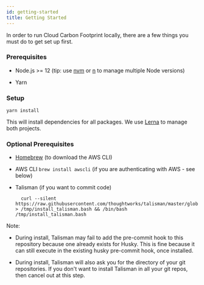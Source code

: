 ```yaml
---
id: getting-started
title: Getting Started
---
```


In order to run Cloud Carbon Footprint locally, there are a few things you must do to get set up first.

### Prerequisites

- Node.js >= 12 (tip: use [nvm](https://github.com/nvm-sh/nvm) or [n](https://github.com/tj/n) to manage multiple Node versions)

- Yarn

### Setup

    yarn install

This will install dependencies for all packages. We use [Lerna](https://lerna.js.org/) to manage both projects.

### Optional Prerequisites

- [Homebrew](https://brew.sh/) (to download the AWS CLI)

- AWS CLI `brew install awscli` (if you are authenticating with AWS - see below)

- Talisman (if you want to commit code)

        curl --silent https://raw.githubusercontent.com/thoughtworks/talisman/master/global_install_scripts/install.bash > /tmp/install_talisman.bash && /bin/bash /tmp/install_talisman.bash

Note:

- During install, Talisman may fail to add the pre-commit hook to this repository because one already exists for Husky. This is fine because it can still execute in the existing husky pre-commit hook, once installed.

- During install, Talisman will also ask you for the directory of your git repositories. If you don't want to install Talisman in all your git repos, then cancel out at this step.
